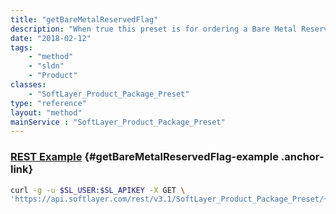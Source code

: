 ```yaml
---
title: "getBareMetalReservedFlag"
description: "When true this preset is for ordering a Bare Metal Reserved server."
date: "2018-02-12"
tags:
    - "method"
    - "sldn"
    - "Product"
classes:
    - "SoftLayer_Product_Package_Preset"
type: "reference"
layout: "method"
mainService : "SoftLayer_Product_Package_Preset"
---
```


### [REST Example](#getBareMetalReservedFlag-example) <a href="/article/rest/"><i class="fas fa-question"></i></a> {#getBareMetalReservedFlag-example .anchor-link} 
```bash
curl -g -u $SL_USER:$SL_APIKEY -X GET \
'https://api.softlayer.com/rest/v3.1/SoftLayer_Product_Package_Preset/{SoftLayer_Product_Package_PresetID}/getBareMetalReservedFlag'
```
